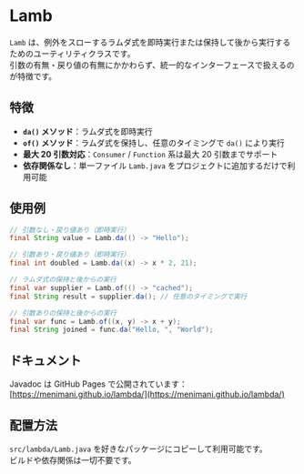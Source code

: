 # Lamb

`Lamb` は、例外をスローするラムダ式を即時実行または保持して後から実行するためのユーティリティクラスです。  
引数の有無・戻り値の有無にかかわらず、統一的なインターフェースで扱えるのが特徴です。

## 特徴
- **`da()` メソッド**：ラムダ式を即時実行  
- **`of()` メソッド**：ラムダ式を保持し、任意のタイミングで `da()` により実行  
- **最大 20 引数対応**：`Consumer` / `Function` 系は最大 20 引数までサポート  
- **依存関係なし**：単一ファイル `Lamb.java` をプロジェクトに追加するだけで利用可能

## 使用例

```java
// 引数なし・戻り値あり（即時実行）
final String value = Lamb.da(() -> "Hello");

// 引数あり・戻り値あり（即時実行）
final int doubled = Lamb.da((x) -> x * 2, 21);

// ラムダ式の保持と後からの実行
final var supplier = Lamb.of(() -> "cached");
final String result = supplier.da(); // 任意のタイミングで実行

// 引数ありの保持と後からの実行
final var func = Lamb.of((x, y) -> x + y);
final String joined = func.da("Hello, ", "World");
```

## ドキュメント
Javadoc は GitHub Pages で公開されています：  
[https://menimani.github.io/lambda/](https://menimani.github.io/lambda/)

## 配置方法
`src/lambda/Lamb.java` を好きなパッケージにコピーして利用可能です。  
ビルドや依存関係は一切不要です。
